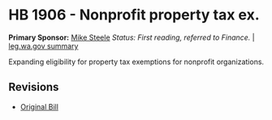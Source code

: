 # HB 1906 - Nonprofit property tax ex.
**Primary Sponsor:** [Mike Steele](/person/leg/mike.steele.md)
*Status: First reading, referred to Finance.* | [leg.wa.gov summary](https://app.leg.wa.gov/billsummary?BillNumber=1906&Year=2021)

Expanding eligibility for property tax exemptions for nonprofit organizations.

## Revisions
* [Original Bill](1/)
